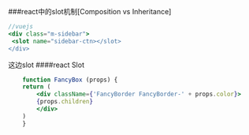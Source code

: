 ###react中的slot机制[Composition vs Inheritance]
```jsx
//vuejs
<div class="m-sidebar">
 <slot name="sidebar-ctn></slot>
</div>
```
这边slot
####react Slot
```jsx
    function FancyBox (props) {
    return (
        <div className={'FancyBorder FancyBorder-' + props.color}>
        {props.children}
        </div>
    )
    }
```
